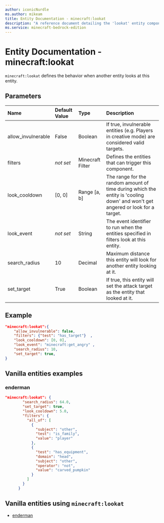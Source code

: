 ```yaml
---
author: iconicNurdle
ms.author: mikeam
title: Entity Documentation - minecraft:lookat
description: "A reference document detailing the 'lookat' entity component"
ms.service: minecraft-bedrock-edition
---
```


# Entity Documentation - minecraft:lookat

`minecraft:lookat` defines the behavior when another entity looks at this entity.

## Parameters

|Name |Default Value  |Type  |Description  |
|:----------|:----------|:----------|:----------|
| allow_invulnerable| False| Boolean| If true, invulnerable entities (e.g. Players in creative mode) are considered valid targets. |
| filters| *not set*| Minecraft Filter| Defines the entities that can trigger this component. |
| look_cooldown| [0, 0]| Range [a, b]| The range for the random amount of time during which the entity is 'cooling down' and won't get angered or look for a target. |
| look_event| *not set*| String| The event identifier to run when the entities specified in filters look at this entity. |
| search_radius| 10| Decimal| Maximum distance this entity will look for another entity looking at it. |
| set_target| True| Boolean| If true, this entity will set the attack target as the entity that looked at it. |

## Example

```json
"minecraft:lookat":{
    "allow_invulnerable": false,
    "filters": {"test": "has_target"}  ,
    "look_cooldown": [0, 0],
    "look_event": "minecraft:get_angry" ,
    "search_radius": 10,
    "set_target": true,
}
```

## Vanilla entities examples

### enderman

```json
"minecraft:lookat": {
        "search_radius": 64.0,
        "set_target": true,
        "look_cooldown": 5.0,
        "filters": {
          "all_of": [
            {
              "subject": "other",
              "test": "is_family",
              "value": "player"
            },
            {
              "test": "has_equipment",
              "domain": "head",
              "subject": "other",
              "operator": "not",
              "value": "carved_pumpkin"
            }
          ]
        }
      }
```

## Vanilla entities using `minecraft:lookat`

- [enderman](../../../../Source/VanillaBehaviorPack_Snippets/entities/enderman.md)
